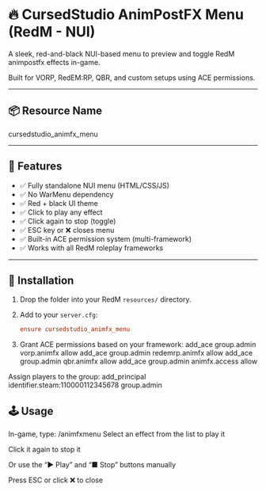 # 🔥 CursedStudio AnimPostFX Menu (RedM - NUI)

A sleek, red-and-black NUI-based menu to preview and toggle RedM animpostfx effects in-game.

Built for VORP, RedEM:RP, QBR, and custom setups using ACE permissions.

---

## 📦 Resource Name
cursedstudio_animfx_menu

---

## 🧰 Features

- ✅ Fully standalone NUI menu (HTML/CSS/JS)
- ✅ No WarMenu dependency
- ✅ Red + black UI theme
- ✅ Click to play any effect
- ✅ Click again to stop (toggle)
- ✅ ESC key or ❌ closes menu
- ✅ Built-in ACE permission system (multi-framework)
- ✅ Works with all RedM roleplay frameworks

---

## 🚀 Installation

1. Drop the folder into your RedM `resources/` directory.

2. Add to your `server.cfg`:
   ```cfg
   ensure cursedstudio_animfx_menu

3. Grant ACE permissions based on your framework:
add_ace group.admin vorp.animfx allow
add_ace group.admin redemrp.animfx allow
add_ace group.admin qbr.animfx allow
add_ace group.admin animfx.access allow

Assign players to the group:
add_principal identifier.steam:110000112345678 group.admin

## 🕹 Usage
In-game, type:
/animfxmenu
Select an effect from the list to play it

Click it again to stop it

Or use the “▶ Play” and “■ Stop” buttons manually

Press ESC or click ❌ to close

